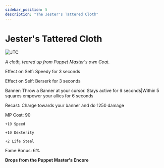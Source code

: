 ```yaml
---
sidebar_position: 5
description: "The Jester's Tattered Cloth"
---
```


# Jester's Tattered Cloth

![JTC](https://vwiki.valorserver.com/api/item/picture/jester's%20tattered%20cloth)

<i>A cloth, teared up from Puppet Master's own Coat.</i>

Effect on Self: Speedy for 3 seconds

Effect on Self: Berserk for 3 seconds

Banner: Throw a Banner at your cursor. Stays active for 6 seconds|Within 5 squares empower your allies for 6 seconds

Recast: Charge towards your banner and do 1250 damage

MP Cost: 90

    +10 Speed

    +10 Dexterity
    
    +2 Life Steal

Fame Bonus: 6%

**Drops from the Puppet Master's Encore**
